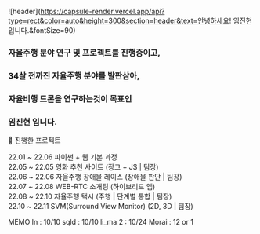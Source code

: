 ![header](https://capsule-render.vercel.app/api?type=rect&color=auto&height=300&section=header&text=안녕하세요! 임진현 입니다.&fontSize=90)

### 자율주행 분야 연구 및 프로젝트를 진행중이고, 
### 34살 전까진 자율주행 분야를 발판삼아,
### 자율비행 드론을 연구하는것이 목표인
### 임진현 입니다.

:rocket: 진행한 프로젝트

  22.01 ~ 22.06   파이썬 + 웹 기본 과정<br>
  22.05 ~ 22.05   영화 추천 사이트           (장고 + JS | 팀장)<br>
  22.06 ~ 22.06   자율주행 장애물 레이스     (장애물 판단 | 팀장)<br>
  22.07 ~ 22.08   WEB-RTC 소개팅             (하이브리드 앱)<br>
  22.08 ~ 22.10   자율주행 택시              (주행 | 단계별 통합 | 팀장)<br>
  22.10 ~ 22.11   SVM(Surround View Monitor) (2D, 3D | 팀장)


MEMO
In : 10/10
sqld : 10/10
li_ma 2 : 10/24
Morai : 12 or 1
